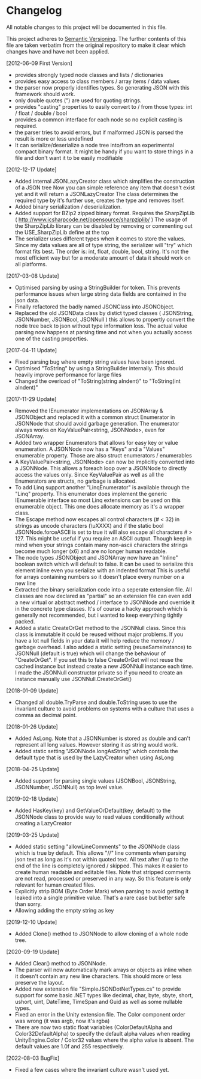 ﻿# Changelog

All notable changes to this project will be documented in this file.

This project adheres to [Semantic Versioning](https://semver.org/spec/v2.0.0.html). The further contents of this file
are taken verbatim from the original repository to make it clear which changes have and have not been applied.

[2012-06-09 First Version]
- provides strongly typed node classes and lists / dictionaries
- provides easy access to class members / array items / data values
- the parser now properly identifies types. So generating JSON with this framework should work.
- only double quotes (") are used for quoting strings.
- provides "casting" properties to easily convert to / from those types:
  int / float / double / bool
- provides a common interface for each node so no explicit casting is required.
- the parser tries to avoid errors, but if malformed JSON is parsed the result is more or less undefined
- It can serialize/deserialize a node tree into/from an experimental compact binary format. It might
  be handy if you want to store things in a file and don't want it to be easily modifiable
 
[2012-12-17 Update]
- Added internal JSONLazyCreator class which simplifies the construction of a JSON tree
  Now you can simple reference any item that doesn't exist yet and it will return a JSONLazyCreator
  The class determines the required type by it's further use, creates the type and removes itself.
- Added binary serialization / deserialization.
- Added support for BZip2 zipped binary format. Requires the SharpZipLib ( http://www.icsharpcode.net/opensource/sharpziplib/ )
  The usage of the SharpZipLib library can be disabled by removing or commenting out the USE_SharpZipLib define at the top
- The serializer uses different types when it comes to store the values. Since my data values
  are all of type string, the serializer will "try" which format fits best. The order is: int, float, double, bool, string.
  It's not the most efficient way but for a moderate amount of data it should work on all platforms.
 
[2017-03-08 Update]
- Optimised parsing by using a StringBuilder for token. This prevents performance issues when large
  string data fields are contained in the json data.
- Finally refactored the badly named JSONClass into JSONObject.
- Replaced the old JSONData class by distict typed classes ( JSONString, JSONNumber, JSONBool, JSONNull ) this
  allows to propertly convert the node tree back to json without type information loss. The actual value
  parsing now happens at parsing time and not when you actually access one of the casting properties.
 
[2017-04-11 Update]
- Fixed parsing bug where empty string values have been ignored.
- Optimised "ToString" by using a StringBuilder internally. This should heavily improve performance for large files
- Changed the overload of "ToString(string aIndent)" to "ToString(int aIndent)"
 
[2017-11-29 Update]
- Removed the IEnumerator implementations on JSONArray & JSONObject and replaced it with a common
  struct Enumerator in JSONNode that should avoid garbage generation. The enumerator always works
  on KeyValuePair<string, JSONNode>, even for JSONArray.
- Added two wrapper Enumerators that allows for easy key or value enumeration. A JSONNode now has
  a "Keys" and a "Values" enumerable property. Those are also struct enumerators / enumerables
- A KeyValuePair<string, JSONNode> can now be implicitly converted into a JSONNode. This allows
  a foreach loop over a JSONNode to directly access the values only. Since KeyValuePair as well as
  all the Enumerators are structs, no garbage is allocated.
- To add Linq support another "LinqEnumerator" is available through the "Linq" property. This
  enumerator does implement the generic IEnumerable interface so most Linq extensions can be used
  on this enumerable object. This one does allocate memory as it's a wrapper class.
- The Escape method now escapes all control characters (# < 32) in strings as uncode characters
  (\uXXXX) and if the static bool JSONNode.forceASCII is set to true it will also escape all
  characters # > 127. This might be useful if you require an ASCII output. Though keep in mind
  when your strings contain many non-ascii characters the strings become much longer (x6) and are
  no longer human readable.
- The node types JSONObject and JSONArray now have an "Inline" boolean switch which will default to
  false. It can be used to serialize this element inline even you serialize with an indented format
  This is useful for arrays containing numbers so it doesn't place every number on a new line
- Extracted the binary serialization code into a seperate extension file. All classes are now declared
  as "partial" so an extension file can even add a new virtual or abstract method / interface to
  JSONNode and override it in the concrete type classes. It's of course a hacky approach which is
  generally not recommended, but i wanted to keep everything tightly packed.
- Added a static CreateOrGet method to the JSONNull class. Since this class is immutable it could
  be reused without major problems. If you have a lot null fields in your data it will help reduce
  the memory / garbage overhead. I also added a static setting (reuseSameInstance) to JSONNull
  (default is true) which will change the behaviour of "CreateOrGet". If you set this to false
  CreateOrGet will not reuse the cached instance but instead create a new JSONNull instance each time.
  I made the JSONNull constructor private so if you need to create an instance manually use
  JSONNull.CreateOrGet()
 
[2018-01-09 Update]
- Changed all double.TryParse and double.ToString uses to use the invariant culture to avoid problems
  on systems with a culture that uses a comma as decimal point.
 
[2018-01-26 Update]
- Added AsLong. Note that a JSONNumber is stored as double and can't represent all long values. However
  storing it as string would work.
- Added static setting "JSONNode.longAsString" which controls the default type that is used by the
  LazyCreator when using AsLong
 
[2018-04-25 Update]
 - Added support for parsing single values (JSONBool, JSONString, JSONNumber, JSONNull) as top level value.
 
[2019-02-18 Update]
 - Added HasKey(key) and GetValueOrDefault(key, default) to the JSONNode class to provide way to read
   values conditionally without creating a LazyCreator
 
[2019-03-25 Update]
 - Added static setting "allowLineComments" to the JSONNode class which is true by default. This allows
   "//" line comments when parsing json text as long as it's not within quoted text. All text after // up
   to the end of the line is completely ignored / skipped. This makes it easier to create human readable
   and editable files. Note that stripped comments are not read, processed or preserved in any way. So
   this feature is only relevant for human created files.
 - Explicitly strip BOM (Byte Order Mark) when parsing to avoid getting it leaked into a single primitive
   value. That's a rare case but better safe than sorry.
 - Allowing adding the empty string as key
 
[2019-12-10 Update]
 - Added Clone() method to JSONNode to allow cloning of a whole node tree.
 
[2020-09-19 Update]
 - Added Clear() method to JSONNode.
 - The parser will now automatically mark arrays or objects as inline when it doesn't contain any
   new line characters. This should more or less preserve the layout.
 - Added new extension file "SimpleJSONDotNetTypes.cs" to provide support for some basic .NET types
   like decimal, char, byte, sbyte, short, ushort, uint, DateTime, TimeSpan and Guid as well as some
   nullable types.
 - Fixed an error in the Unity extension file. The Color component order was wrong (it was argb, now it's rgba)
 - There are now two static float variables (ColorDefaultAlpha and Color32DefaultAlpha) to specify the default
   alpha values when reading UnityEngine.Color / Color32 values where the alpha value is absent. The default
   values are 1.0f and 255 respectively.
 
[2022-08-03 BugFix]
 - Fixed a few cases where the invariant culture wasn't used yet.
